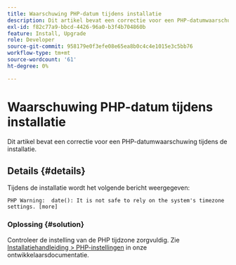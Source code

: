 ```yaml
---
title: Waarschuwing PHP-datum tijdens installatie
description: Dit artikel bevat een correctie voor een PHP-datumwaarschuwing tijdens de installatie.
exl-id: f82c77a9-bbcd-4426-96a0-b3f4b704860b
feature: Install, Upgrade
role: Developer
source-git-commit: 958179e0f3efe08e65ea8b0c4c4e1015e3c5bb76
workflow-type: tm+mt
source-wordcount: '61'
ht-degree: 0%

---
```


# Waarschuwing PHP-datum tijdens installatie

Dit artikel bevat een correctie voor een PHP-datumwaarschuwing tijdens de installatie.

## Details {#details}

Tijdens de installatie wordt het volgende bericht weergegeven:

```text
PHP Warning:  date(): It is not safe to rely on the system's timezone settings. [more]
```

### Oplossing {#solution}

Controleer de instelling van de PHP tijdzone zorgvuldig. Zie [Installatiehandleiding > PHP-instellingen](https://devdocs.magento.com/guides/v2.3/install-gde/prereq/php-settings.html) in onze ontwikkelaarsdocumentatie.
